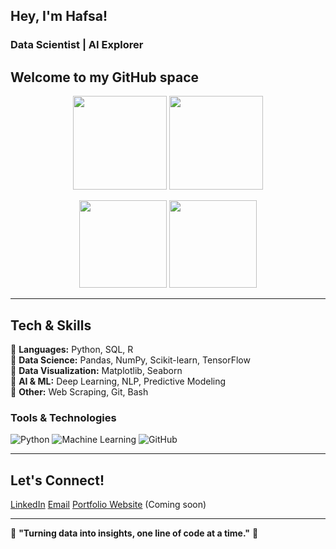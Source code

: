 ##  Hey, I'm Hafsa!  
### Data Scientist | AI Explorer  

Welcome to my **GitHub space** 
---

<p align="center">
  <img src="https://github-readme-stats.vercel.app/api?username=h-khanum&show_icons=true&theme=radical&count_private=true" height="150"/>
  <img src="https://github-readme-streak-stats.herokuapp.com/?user=h-khanum&theme=radical&count_private=true" height="150"/>
</p>

<p align="center">
  <img src="https://github-profile-trophy.vercel.app/?username=h-khanum&theme=radical&margin-w=15" height="140"/>
  <img src="https://github-readme-stats.vercel.app/api/top-langs/?username=h-khanum&layout=compact&theme=radical&count_private=true" height="140"/>
</p>

---

## Tech & Skills  
🔹 **Languages:** Python, SQL, R  
🔹 **Data Science:** Pandas, NumPy, Scikit-learn, TensorFlow  
🔹 **Data Visualization:** Matplotlib, Seaborn  
🔹 **AI & ML:** Deep Learning, NLP, Predictive Modeling  
🔹 **Other:** Web Scraping, Git, Bash  

### Tools & Technologies  
![Python](https://img.shields.io/badge/Python-FFD43B?style=for-the-badge&logo=python&logoColor=blue) ![Machine Learning](https://img.shields.io/badge/Machine%20Learning-%23f88909?style=for-the-badge&logo=tensorflow&logoColor=white) ![GitHub](https://img.shields.io/badge/GitHub-%23181717?style=for-the-badge&logo=github&logoColor=white)  

---

## Let's Connect!  
[LinkedIn](https://linkedin.com/in/h-khanum) [Email](hafsaa.khanum@gmail.com) [Portfolio Website](https://h-khanum.github.io) (Coming soon)  

---

🔹 **"Turning data into insights, one line of code at a time."** 🔹  
